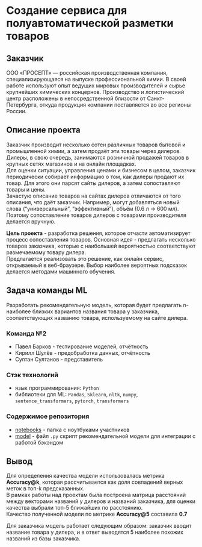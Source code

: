 # Создание сервиса для полуавтоматической разметки товаров  


## Заказчик  

ООО «ПРОСЕПТ» — российская производственная компания, специализирующаяся на выпуске профессиональной химии. В своей работе используют опыт ведущих мировых производителей и сырье крупнейших химических концернов. Производство и логистический центр расположены в непосредственной близости от Санкт-Петербурга, откуда продукция компании поставляется во все регионы России.  


## Описание проекта

Заказчик производит несколько сотен различных товаров бытовой и промышленной химии, а затем продаёт эти товары через дилеров. Дилеры, в свою очередь, занимаются розничной продажей товаров в крупных сетях магазинов и на онлайн площадках.  
Для оценки ситуации,  управления ценами и  бизнесом в целом, заказчик периодически собирает информацию о том, как дилеры продают их товар. Для этого они парсят сайты дилеров, а затем сопоставляют товары и цены.  
Зачастую описание товаров на сайтах дилеров отличаются от того описания, что даёт заказчик. Например, могут добавляться новый слова (“универсальный”, “эффективный”), объём (0.6 л -> 600 мл). Поэтому сопоставление товаров дилеров с товарами производителя делается вручную.  

**Цель проекта** - разработка решения, которое отчасти автоматизирует процесс сопоставления товаров. Основная идея - предлагать несколько товаров заказчика, которые с наибольшей вероятностью соответствуют размечаемому товару дилера.  
Предлагается реализовать это решение, как онлайн сервис, открываемый в веб-браузере. Выбор наиболее вероятных подсказок делается методами машинного обучения.  


## Задача команды ML  

Разработать рекомендательную модель, которая будет предлагать n-наиболее близких вариантов названия товара у заказчика, соответствующих названию товара, используемому на сайте дилера.  


### Команда №2  

* Павел Барков - тестирование моделей, отчётность
* Кирилл Шулёв - предобработка данных, отчётность  
* Султан Султанов - представитель  


### Стэк технологий  

- язык программирования: `Python`  
- библиотеки для ML: `Pandas`, `Sklearn`, `nltk`, `numpy`, `sentence_transformers`, `pytorch`, `transformers`  


### Содержимое репозитория  

* [notebooks](notebooks) - папка с ноутбуками участников  
* [model](model.py) - файл `.py` скрипт рекомендательной модели для интеграции с работой бэкэндом  


## Вывод  

Для определения качества модели использовалась метрика **Accuracy@k**, которая рассчитывается как доля совпадений верных меток в топ-k предсказанных.    
В рамках работы над проектам была построена матрица расстояний между векторами названий у дилеров и названий заказчика, для оценки качества выбрали топ-5 ближайших по расстоянию.  
Качество полученной модели по метрике **Accuracy@5** составила **0.7**    

Для заказчика модель работает следующим образом: заказчик вводит название товара у дилера, и в ответ выводятся 5 наиболее похожих названий из базы заказчика.  
